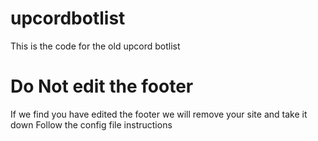 # upcordbotlist

This is the code for the old upcord botlist 


# Do Not edit the footer 

If we find you have edited the footer we will remove your site and take it down 
Follow the config file instructions 
